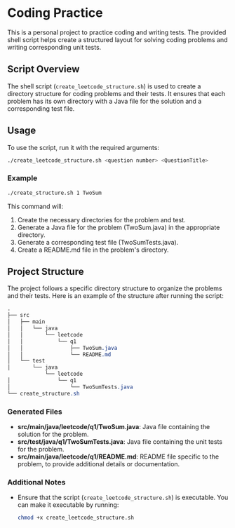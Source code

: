 # Coding Practice

This is a personal project to practice coding and writing tests. The provided shell script helps create a structured layout for solving coding problems and writing corresponding unit tests.

## Script Overview

The shell script (`create_leetcode_structure.sh`) is used to create a directory structure for coding problems and their tests. It ensures that each problem has its own directory with a Java file for the solution and a corresponding test file.

## Usage

To use the script, run it with the required arguments:

```sh
./create_leetcode_structure.sh <question number> <QuestionTitle>
```

### Example

```sh
./create_structure.sh 1 TwoSum
```
This command will:

1. Create the necessary directories for the problem and test.
2. Generate a Java file for the problem (TwoSum.java) in the appropriate directory.
3. Generate a corresponding test file (TwoSumTests.java).
4. Create a README.md file in the problem's directory.


## Project Structure

The project follows a specific directory structure to organize the problems and their tests. 
Here is an example of the structure after running the script:

```css
.
├── src
│   ├── main
│   │   └── java
│   │       └── leetcode
│   │           └── q1
│   │               ├── TwoSum.java
│   │               └── README.md
│   └── test
│       └── java
            └── leetcode
│               └── q1
│                   └── TwoSumTests.java
└── create_structure.sh
```

### Generated Files

* **src/main/java/leetcode/q1/TwoSum.java**: Java file containing the solution for the problem.
* **src/test/java/q1/TwoSumTests.java**: Java file containing the unit tests for the problem.
* **src/main/java/leetcode/q1/README.md**: README file specific to the problem, to provide additional details or documentation.


### Additional Notes

- Ensure that the script (`create_leetcode_structure.sh`) is executable. You can make it executable by running:
  ```sh
  chmod +x create_leetcode_structure.sh
